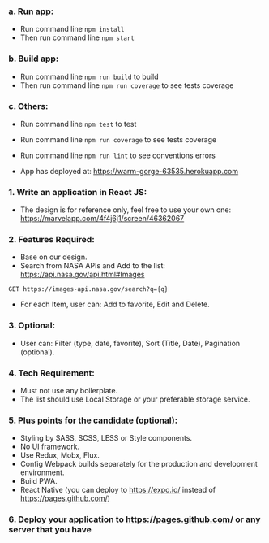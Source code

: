 ### a. Run app:
- Run command line ```npm install```
- Then run command line ```npm start```

### b. Build app:
- Run command line ```npm run build``` to build
- Then run command line ```npm run coverage``` to see tests coverage

### c. Others:
- Run command line ```npm test``` to test
- Run command line ```npm run coverage``` to see tests coverage
- Run command line ```npm run lint``` to see conventions errors

- App has deployed at: https://warm-gorge-63535.herokuapp.com


### 1. Write an application in React JS:
- The design is for reference only, feel free to use your own one: https://marvelapp.com/4f4j6j1/screen/46362067

### 2. Features Required:
- Base on our design.
- Search from NASA APIs and Add to the list: https://api.nasa.gov/api.html#Images
```
GET https://images-api.nasa.gov/search?q={q}
```

- For each Item, user can: Add to favorite, Edit and Delete.

### 3. Optional:
- User can: Filter (type, date, favorite), Sort (Title, Date), Pagination (optional).

### 4. Tech Requirement:
- Must not use any boilerplate.
- The list should use Local Storage or your preferable storage service.

### 5. Plus points for the candidate (optional):
- Styling by SASS, SCSS, LESS or Style components.
- No UI framework.
- Use Redux, Mobx, Flux.
- Config Webpack builds separately for the production and development environment.
- Build PWA.
- React Native (you can deploy to https://expo.io/ instead of https://pages.github.com/)

### 6. Deploy your application to https://pages.github.com/ or any server that you have